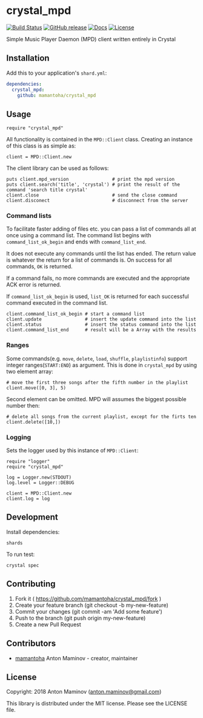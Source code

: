# crystal_mpd

[![Build Status](http://img.shields.io/travis/mamantoha/crystal_mpd.svg?style=flat)](https://travis-ci.org/mamantoha/crystal_mpd)
[![GitHub release](https://img.shields.io/github/release/mamantoha/crystal_mpd.svg)](https://github.com/mamantoha/crystal_mpd/releases)
[![Docs](https://img.shields.io/badge/docs-available-brightgreen.svg)](https://mamantoha.github.io/crystal_mpd/)
[![License](https://img.shields.io/github/license/mamantoha/crystal_mpd.svg)](https://github.com/mamantoha/crystal_mpd/blob/master/LICENSE)

Simple Music Player Daemon (MPD) client written entirely in Crystal

## Installation

Add this to your application's `shard.yml`:

```yaml
dependencies:
  crystal_mpd:
    github: mamantoha/crystal_mpd
```

## Usage

```crystal
require "crystal_mpd"
```

All functionality is contained in the `MPD::Client` class.
Creating an instance of this class is as simple as:

```crystal
client = MPD::Client.new
```

The client library can be used as follows:

```crystal
puts client.mpd_version                # print the mpd version
puts client.search('title', 'crystal') # print the result of the command 'search title crystal'
client.close                           # send the close command
client.disconect                       # disconnect from the server
```

### Command lists

To facilitate faster adding of files etc. you can pass a list of commands all at once using a command list.
The command list begins with `command_list_ok_begin` and ends with `command_list_end`.

It does not execute any commands until the list has ended.
The return value is whatever the return for a list of commands is. On success for all commands, `OK` is returned.

If a command fails, no more commands are executed and the appropriate ACK error is returned.

If `command_list_ok_begin` is used, `list_OK` is returned for each successful command executed in the command list.

```crystal
client.command_list_ok_begin # start a command list
client.update                # insert the update command into the list
client.status                # insert the status command into the list
client.command_list_end      # result will be a Array with the results
```

### Ranges

Some commands(e.g. `move`, `delete`, `load`, `shuffle`, `playlistinfo`) support integer ranges(`START:END`) as argument. This is done in `crystal_mpd` by using two element array:

```crystal
# move the first three songs after the fifth number in the playlist
client.move([0, 3], 5)
```

Second element can be omitted. MPD will assumes the biggest possible number then:

```crystal
# delete all songs from the current playlist, except for the firts ten
client.delete([10,])
```

### Logging

Sets the logger used by this instance of `MPD::Client`:

```crystal
require "logger"
require "crystal_mpd"

log = Logger.new(STDOUT)
log.level = Logger::DEBUG

client = MPD::Client.new
client.log = log
```

## Development

Install dependencies:

```console
shards
```

To run test:

```console
crystal spec
```

## Contributing

1. Fork it ( https://github.com/mamantoha/crystal_mpd/fork )
2. Create your feature branch (git checkout -b my-new-feature)
3. Commit your changes (git commit -am 'Add some feature')
4. Push to the branch (git push origin my-new-feature)
5. Create a new Pull Request

## Contributors

- [mamantoha](https://github.com/mamantoha) Anton Maminov - creator, maintainer

## License

Copyright: 2018 Anton Maminov (anton.maminov@gmail.com)

This library is distributed under the MIT license. Please see the LICENSE file.
